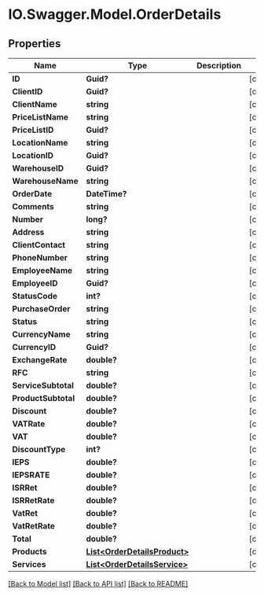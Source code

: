 # IO.Swagger.Model.OrderDetails
## Properties

Name | Type | Description | Notes
------------ | ------------- | ------------- | -------------
**ID** | **Guid?** |  | [optional] 
**ClientID** | **Guid?** |  | [optional] 
**ClientName** | **string** |  | [optional] 
**PriceListName** | **string** |  | [optional] 
**PriceListID** | **Guid?** |  | [optional] 
**LocationName** | **string** |  | [optional] 
**LocationID** | **Guid?** |  | [optional] 
**WarehouseID** | **Guid?** |  | [optional] 
**WarehouseName** | **string** |  | [optional] 
**OrderDate** | **DateTime?** |  | [optional] 
**Comments** | **string** |  | [optional] 
**Number** | **long?** |  | [optional] 
**Address** | **string** |  | [optional] 
**ClientContact** | **string** |  | [optional] 
**PhoneNumber** | **string** |  | [optional] 
**EmployeeName** | **string** |  | [optional] 
**EmployeeID** | **Guid?** |  | [optional] 
**StatusCode** | **int?** |  | [optional] 
**PurchaseOrder** | **string** |  | [optional] 
**Status** | **string** |  | [optional] 
**CurrencyName** | **string** |  | [optional] 
**CurrencyID** | **Guid?** |  | [optional] 
**ExchangeRate** | **double?** |  | [optional] 
**RFC** | **string** |  | [optional] 
**ServiceSubtotal** | **double?** |  | [optional] 
**ProductSubtotal** | **double?** |  | [optional] 
**Discount** | **double?** |  | [optional] 
**VATRate** | **double?** |  | [optional] 
**VAT** | **double?** |  | [optional] 
**DiscountType** | **int?** |  | [optional] 
**IEPS** | **double?** |  | [optional] 
**IEPSRATE** | **double?** |  | [optional] 
**ISRRet** | **double?** |  | [optional] 
**ISRRetRate** | **double?** |  | [optional] 
**VatRet** | **double?** |  | [optional] 
**VatRetRate** | **double?** |  | [optional] 
**Total** | **double?** |  | [optional] 
**Products** | [**List&lt;OrderDetailsProduct&gt;**](OrderDetailsProduct.md) |  | [optional] 
**Services** | [**List&lt;OrderDetailsService&gt;**](OrderDetailsService.md) |  | [optional] 

[[Back to Model list]](../README.md#documentation-for-models) [[Back to API list]](../README.md#documentation-for-api-endpoints) [[Back to README]](../README.md)

